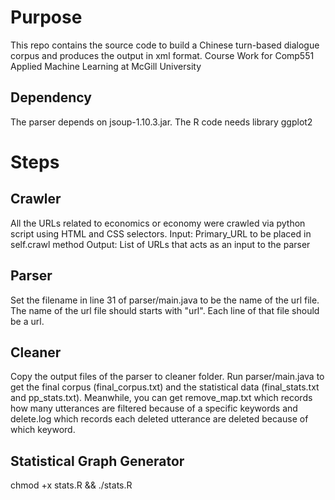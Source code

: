 # Purpose
This repo contains the source code to build a Chinese turn-based dialogue corpus
and produces the output in xml format.
Course Work for Comp551 Applied Machine Learning at McGill University

## Dependency

The parser depends on jsoup-1.10.3.jar.
The R code needs library ggplot2


# Steps

## Crawler

All the URLs related to economics or economy were crawled via python script using HTML and CSS selectors.
Input: Primary_URL to be placed in self.crawl method 
Output: List of URLs that acts as an input to the parser


## Parser

Set the filename in line 31 of parser/main.java to be the name of the url file. The name of the url file should starts with "url". Each line of that file should be a url.

## Cleaner

Copy the output files of the parser to cleaner folder. Run parser/main.java to get the final corpus (final_corpus.txt) and the statistical data (final_stats.txt and pp_stats.txt). Meanwhile, you can get remove_map.txt which records how many utterances are filtered because of a specific keywords and delete.log which records each deleted utterance are deleted because of which keyword.

## Statistical Graph Generator
chmod +x stats.R && ./stats.R
